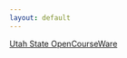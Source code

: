 ```yaml
---
layout: default
---
```

[Utah State OpenCourseWare](http://ocw.usu.edu/instructional-technology-learning-sciences/index.html)  
